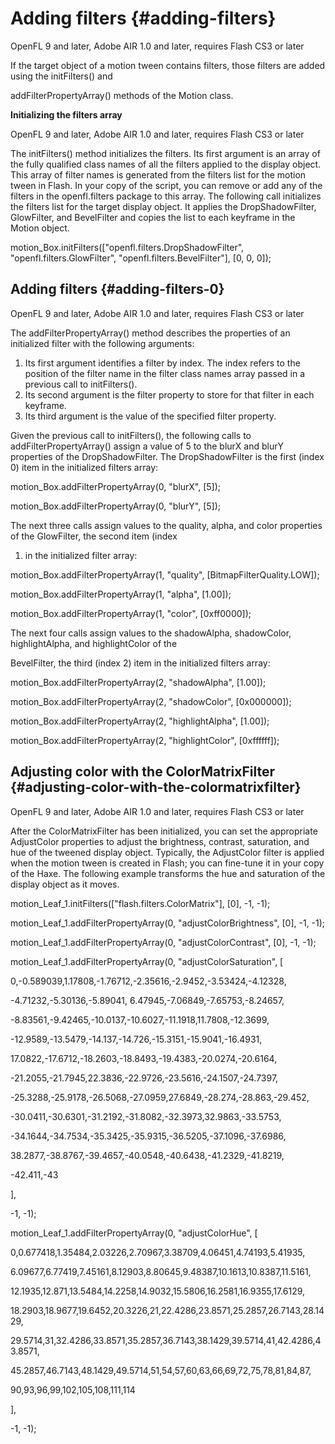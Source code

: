 # Adding filters {#adding-filters}

OpenFL 9 and later, Adobe AIR 1.0 and later, requires Flash CS3 or later

If the target object of a motion tween contains filters, those filters are added using the initFilters() and

addFilterPropertyArray() methods of the Motion class.

**Initializing the filters array**

OpenFL 9 and later, Adobe AIR 1.0 and later, requires Flash CS3 or later

The initFilters() method initializes the filters. Its first argument is an array of the fully qualified class names of all the filters applied to the display object. This array of filter names is generated from the filters list for the motion tween in Flash. In your copy of the script, you can remove or add any of the filters in the openfl.filters package to this array. The following call initializes the filters list for the target display object. It applies the DropShadowFilter, GlowFilter, and BevelFilter and copies the list to each keyframe in the Motion object.

motion_Box.initFilters(["openfl.filters.DropShadowFilter", "openfl.filters.GlowFilter", "openfl.filters.BevelFilter"], [0, 0, 0]);

## Adding filters {#adding-filters-0}

OpenFL 9 and later, Adobe AIR 1.0 and later, requires Flash CS3 or later

The addFilterPropertyArray() method describes the properties of an initialized filter with the following arguments:

1.  Its first argument identifies a filter by index. The index refers to the position of the filter name in the filter class names array passed in a previous call to initFilters().
2.  Its second argument is the filter property to store for that filter in each keyframe.
3.  Its third argument is the value of the specified filter property.

Given the previous call to initFilters(), the following calls to addFilterPropertyArray() assign a value of 5 to the blurX and blurY properties of the DropShadowFilter. The DropShadowFilter is the first (index 0) item in the initialized filters array:

motion_Box.addFilterPropertyArray(0, "blurX", [5]);

motion_Box.addFilterPropertyArray(0, "blurY", [5]);

The next three calls assign values to the quality, alpha, and color properties of the GlowFilter, the second item (index

1) in the initialized filter array:

motion_Box.addFilterPropertyArray(1, "quality", [BitmapFilterQuality.LOW]);

motion_Box.addFilterPropertyArray(1, "alpha", [1.00]);

motion_Box.addFilterPropertyArray(1, "color", [0xff0000]);

The next four calls assign values to the shadowAlpha, shadowColor, highlightAlpha, and highlightColor of the

BevelFilter, the third (index 2) item in the initialized filters array:

motion_Box.addFilterPropertyArray(2, "shadowAlpha", [1.00]);

motion_Box.addFilterPropertyArray(2, "shadowColor", [0x000000]);

motion_Box.addFilterPropertyArray(2, "highlightAlpha", [1.00]);

motion_Box.addFilterPropertyArray(2, "highlightColor", [0xffffff]);

## Adjusting color with the ColorMatrixFilter {#adjusting-color-with-the-colormatrixfilter}

OpenFL 9 and later, Adobe AIR 1.0 and later, requires Flash CS3 or later

After the ColorMatrixFilter has been initialized, you can set the appropriate AdjustColor properties to adjust the brightness, contrast, saturation, and hue of the tweened display object. Typically, the AdjustColor filter is applied when the motion tween is created in Flash; you can fine-tune it in your copy of the Haxe. The following example transforms the hue and saturation of the display object as it moves.

motion_Leaf_1.initFilters(["flash.filters.ColorMatrix"], [0], -1, -1);

motion_Leaf_1.addFilterPropertyArray(0, "adjustColorBrightness", [0], -1, -1);

motion_Leaf_1.addFilterPropertyArray(0, "adjustColorContrast", [0], -1, -1);

motion_Leaf_1.addFilterPropertyArray(0, "adjustColorSaturation", [

0,-0.589039,1.17808,-1.76712,-2.35616,-2.9452,-3.53424,-4.12328,

-4.71232,-5.30136,-5.89041, 6.47945,-7.06849,-7.65753,-8.24657,

-8.83561,-9.42465,-10.0137,-10.6027,-11.1918,11.7808,-12.3699,

-12.9589,-13.5479,-14.137,-14.726,-15.3151,-15.9041,-16.4931,

17.0822,-17.6712,-18.2603,-18.8493,-19.4383,-20.0274,-20.6164,

-21.2055,-21.7945,22.3836,-22.9726,-23.5616,-24.1507,-24.7397,

-25.3288,-25.9178,-26.5068,-27.0959,27.6849,-28.274,-28.863,-29.452,

-30.0411,-30.6301,-31.2192,-31.8082,-32.3973,32.9863,-33.5753,

-34.1644,-34.7534,-35.3425,-35.9315,-36.5205,-37.1096,-37.6986,

38.2877,-38.8767,-39.4657,-40.0548,-40.6438,-41.2329,-41.8219,

-42.411,-43

],

-1, -1);

motion_Leaf_1.addFilterPropertyArray(0, "adjustColorHue", [

0,0.677418,1.35484,2.03226,2.70967,3.38709,4.06451,4.74193,5.41935,

6.09677,6.77419,7.45161,8.12903,8.80645,9.48387,10.1613,10.8387,11.5161,

12.1935,12.871,13.5484,14.2258,14.9032,15.5806,16.2581,16.9355,17.6129,

18.2903,18.9677,19.6452,20.3226,21,22.4286,23.8571,25.2857,26.7143,28.1429,

29.5714,31,32.4286,33.8571,35.2857,36.7143,38.1429,39.5714,41,42.4286,43.8571,

45.2857,46.7143,48.1429,49.5714,51,54,57,60,63,66,69,72,75,78,81,84,87,

90,93,96,99,102,105,108,111,114

],

-1, -1);